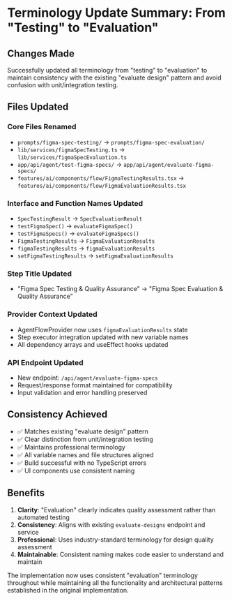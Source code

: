 # Terminology Update Summary: From "Testing" to "Evaluation"

## Changes Made
Successfully updated all terminology from "testing" to "evaluation" to maintain consistency with the existing "evaluate design" pattern and avoid confusion with unit/integration testing.

## Files Updated

### Core Files Renamed
- `prompts/figma-spec-testing/` → `prompts/figma-spec-evaluation/`
- `lib/services/figmaSpecTesting.ts` → `lib/services/figmaSpecEvaluation.ts`
- `app/api/agent/test-figma-specs/` → `app/api/agent/evaluate-figma-specs/`
- `features/ai/components/flow/FigmaTestingResults.tsx` → `features/ai/components/flow/FigmaEvaluationResults.tsx`

### Interface and Function Names Updated
- `SpecTestingResult` → `SpecEvaluationResult`
- `testFigmaSpec()` → `evaluateFigmaSpec()`
- `testFigmaSpecs()` → `evaluateFigmaSpecs()`
- `FigmaTestingResults` → `FigmaEvaluationResults`
- `figmaTestingResults` → `figmaEvaluationResults`
- `setFigmaTestingResults` → `setFigmaEvaluationResults`

### Step Title Updated
- "Figma Spec Testing & Quality Assurance" → "Figma Spec Evaluation & Quality Assurance"

### Provider Context Updated
- AgentFlowProvider now uses `figmaEvaluationResults` state
- Step executor integration updated with new variable names
- All dependency arrays and useEffect hooks updated

### API Endpoint Updated
- New endpoint: `/api/agent/evaluate-figma-specs`
- Request/response format maintained for compatibility
- Input validation and error handling preserved

## Consistency Achieved
- ✅ Matches existing "evaluate design" pattern
- ✅ Clear distinction from unit/integration testing
- ✅ Maintains professional terminology
- ✅ All variable names and file structures aligned
- ✅ Build successful with no TypeScript errors
- ✅ UI components use consistent naming

## Benefits
1. **Clarity**: "Evaluation" clearly indicates quality assessment rather than automated testing
2. **Consistency**: Aligns with existing `evaluate-designs` endpoint and service
3. **Professional**: Uses industry-standard terminology for design quality assessment
4. **Maintainable**: Consistent naming makes code easier to understand and maintain

The implementation now uses consistent "evaluation" terminology throughout while maintaining all the functionality and architectural patterns established in the original implementation.
